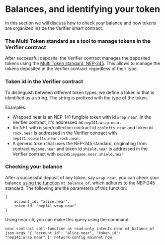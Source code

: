 # Balances, and identifying your token

In this section we will discuss how to check your balance and how tokens are organized inside the Verifier smart contract.

### The Multi Token standard as a tool to manage tokens in the Verifier contract

After successful deposits, the Verifier contract manages the deposited tokens using the [Multi Token standard, NEP-245](https://nomicon.io/Standards/Tokens/MultiToken/Core). This allows to manage the tokens deposited in the Verifier contract regardless of their type.

### Token id in the Verifier contract

To distinguish between different token types, we define a token id that is identified as a string. The string is prefixed with the type of the token.

Examples:

* Wrapped near is an NEP-141 fungible token with id `wrap.near`. In the Verifier contract, it's addressed as `nep141:wrap.near`.
* An NFT with issuer/collection contract id `coolnfts.near` and token id `rock.near` is addressed in the Verifier contract with `nep171:coolnfts.near:rock.near`.
* A generic token that uses the NEP-245 standard, originating from contract `mygame.near` and token id `shield.near` is addressed in the Verifier contract with `nep245:mygame.near:shield.near`&#x20;

### Checking your balance

After a successful deposit of any token, say `wrap.near`, you can check your balance [using the function](https://near.github.io/intents/defuse_nep245/trait.MultiTokenCore.html#tymethod.mt_balance_of) `mt_balance_of`, which adheres to the NEP-245 standard. The following are the parameters of this function:

```
{
    account_id: "alice.near",
    token_id: "nep141:wrap.near"
}
```

Using near-cli, you can make this query using the command:

```
near contract call-function as-read-only intents.near mt_balance_of json-args '{ "account_id": "alice.near", "token_id": "nep141:wrap.near" }' network-config mainnet now
```

